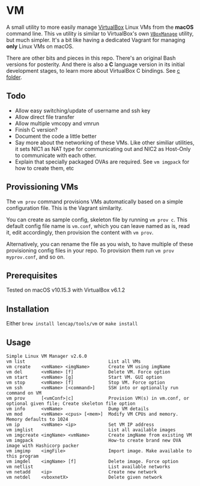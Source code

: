 # VM
A small utility to more easily manage [VirtualBox](https://www.virtualbox.org/) Linux VMs from the __macOS__ command line. This `vm` utility is similar to VirtualBox's own [`VBoxManage`](https://www.virtualbox.org/manual/ch08.html) utility, but much simpler. It's a bit like having a dedicated Vagrant for managing __only__ Linux VMs on macOS.

There are other bits and pieces in this repo. There's an original Bash versions for posterity. And there is also a __C__ language version in its initial development stages, to learn more about VirtualBox C bindings. See [c folder](https://github.com/lencap/vm/tree/master/c).

## Todo
- Allow easy switching/update of username and ssh key
- Allow direct file transfer
- Allow multiple vmcopy and vmrun
- Finish C version?
- Document the code a little better
- Say more about the networking of these VMs. Like other similiar utilities, it sets NIC1 as NAT type for communicating out and NIC2 as Host-Only to communicate with each other.
- Explain that specially packaged OVAs are required. See `vm imgpack` for how to create them, etc

## Provissioning VMs
The `vm prov` command provisions VMs automatically based on a simple configuration file. This is the Vagrant similarity.

You can create as sample config, skeleton file by running `vm prov c`. This default config file name is `vm.conf`, which you can leave named as is, read it, edit accordingly, then provision the content with `vm prov`.

Alternatively, you can rename the file as you wish, to have multiple of these provisioning config files in your repo. To provision them run `vm prov myprov.conf`, and so on.

## Prerequisites
Tested on macOS v10.15.3 with VirtualBox v6.1.2

## Installation
Either `brew install lencap/tools/vm` or `make install`

## Usage
```
Simple Linux VM Manager v2.6.0
vm list                               List all VMs
vm create    <vmName> <imgName>       Create VM using imgName
vm del       <vmName> [f]             Delete VM. Force option
vm start     <vmName> [g]             Start VM. GUI option
vm stop      <vmName> [f]             Stop VM. Force option
vm ssh       <vmName> [<command>]     SSH into or optionally run command on VM
vm prov      [<vmConf>|c]             Provision VM(s) in vm.conf, or optional given file; Create skeleton file option
vm info      <vmName>                 Dump VM details
vm mod       <vmName> <cpus> [<mem>]  Modify VM CPUs and memory. Memory defaults to 1024
vm ip        <vmName> <ip>            Set VM IP address
vm imglist                            List all available images
vm imgcreate <imgName> <vmName>       Create imgName from existing VM
vm imgpack                            How-to create brand new OVA image with Hashicorp packer
vm imgimp    <imgFile>                Import image. Make available to this program
vm imgdel    <imgName> [f]            Delete image. Force option
vm netlist                            List available networks
vm netadd    <ip>                     Create new network
vm netdel    <vboxnetX>               Delete given network
```
